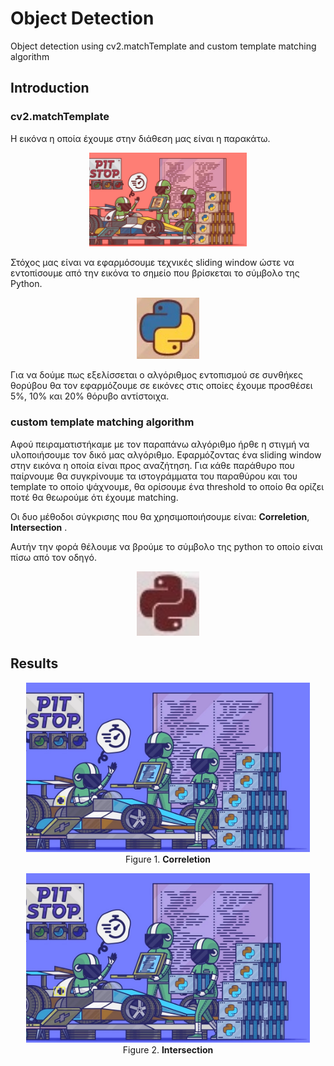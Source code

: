 # Object Detection
Object detection using cv2.matchTemplate and custom template matching algorithm


## Introduction

### cv2.matchTemplate
Η εικόνα η οποία έχουμε στην διάθεση μας είναι η παρακάτω.

<p align="center">
<img width="50%" src="Input/PythonPitStop.jpg" />
</p>

Στόχος μας είναι να εφαρμόσουμε τεχνικές sliding window  ώστε να εντοπίσουμε από την εικόνα τo σημείo που βρίσκεται το σύμβολο της Python.


<p align="center">
<img width="20%" src="Input/Pythonsymbol.png" />
</p>

Για να δούμε πως εξελίσσεται ο  αλγόριθμος εντοπισμού σε συνθήκες θορύβου θα τον εφαρμόζουμε σε εικόνες στις οποίες έχουμε προσθέσει 5%, 10% και 20% θόρυβο αντίστοιχα.


### custom template matching algorithm
Αφού  πειραματιστήκαμε με τον παραπάνω αλγόριθμο ήρθε η στιγμή να υλοποιήσουμε τον δικό μας αλγόριθμο. Εφαρμόζοντας ένα sliding window στην εικόνα η οποία είναι προς αναζήτηση. Για κάθε παράθυρο που παίρνουμε θα συγκρίνουμε τα ιστογράμματα του παραθύρου και του template το οποίο ψάχνουμε, θα ορίσουμε ένα threshold το οποίο θα ορίζει ποτέ θα θεωρούμε ότι έχουμε matching.

Οι δυο μέθοδοι σύγκρισης που θα χρησιμοποιήσουμε είναι: **Correletion**, **Intersection** .

Αυτήν την φορά θέλουμε να βρούμε το σύμβολο της python το οποίο είναι πίσω από τον οδηγό.

<p align="center">
<img width="20%" src="Input/Python_symbol2.png" />
</p>

## Results

<p align="center">
<img width="90%" src="Input/Detected_orreletion.jpg" />
<br>
Figure 1. <b>Correletion</b> 
</p>

<p align="center">
<img width="90%" src="Input/Intersection.jpg" />
<br>
Figure 2. <b>Intersection</b> 
</p>

